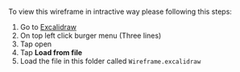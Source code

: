 To view this wireframe in intractive way please following this steps:
1. Go to [Excalidraw](https://excalidraw.com)
2. On top left click burger menu (Three lines)
3. Tap open
4. Tap **Load from file**
5. Load the file in this folder called `Wireframe.excalidraw`